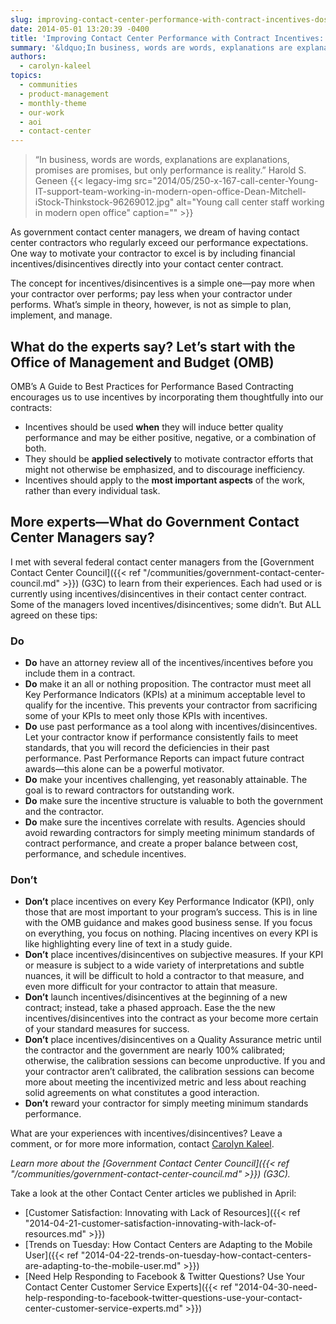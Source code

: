 ```yaml
---
slug: improving-contact-center-performance-with-contract-incentives-dos-and-donts
date: 2014-05-01 13:20:39 -0400
title: 'Improving Contact Center Performance with Contract Incentives: Dos and Don’ts'
summary: '&ldquo;In business, words are words, explanations are explanations, promises are promises, but only performance is reality.&rdquo; Harold S. Geneen As government contact center managers, we dream of having contact center contractors who regularly exceed our performance expectations. One way to motivate your contractor to excel is by including financial incentives/disincentives directly into your contact center contract.'
authors:
  - carolyn-kaleel
topics:
  - communities
  - product-management
  - monthly-theme
  - our-work
  - aoi
  - contact-center
---
```


> “In business, words are words, explanations are explanations, promises are promises, but only performance is reality.” Harold S. Geneen {{< legacy-img src="2014/05/250-x-167-call-center-Young-IT-support-team-working-in-modern-open-office-Dean-Mitchell-iStock-Thinkstock-96269012.jpg" alt="Young call center staff working in modern open office" caption="" >}}

As government contact center managers, we dream of having contact center contractors who regularly exceed our performance expectations. One way to motivate your contractor to excel is by including financial incentives/disincentives directly into your contact center contract.

The concept for incentives/disincentives is a simple one—pay more when your contractor over performs; pay less when your contractor under performs. What’s simple in theory, however, is not as simple to plan, implement, and manage.

## What do the experts say? Let’s start with the Office of Management and Budget (OMB)

OMB’s A Guide to Best Practices for Performance Based Contracting encourages us to use incentives by incorporating them thoughtfully into our contracts:

  * Incentives should be used **when** they will induce better quality performance and may be either positive, negative, or a combination of both.
  * They should be **applied selectively** to motivate contractor efforts that might not otherwise be emphasized, and to discourage inefficiency.
  * Incentives should apply to the **most important aspects** of the work, rather than every individual task.

## More experts—What do Government Contact Center Managers say?

I met with several federal contact center managers from the [Government Contact Center Council]({{< ref "/communities/government-contact-center-council.md" >}}) (G3C) to learn from their experiences. Each had used or is currently using incentives/disincentives in their contact center contract. Some of the managers loved incentives/disincentives; some didn’t. But ALL agreed on these tips:

### Do

  * **Do** have an attorney review all of the incentives/incentives before you include them in a contract.
  * **Do** make it an all or nothing proposition. The contractor must meet all Key Performance Indicators (KPIs) at a minimum acceptable level to qualify for the incentive. This prevents your contractor from sacrificing some of your KPIs to meet only those KPIs with incentives.
  * **Do** use past performance as a tool along with incentives/disincentives. Let your contractor know if performance consistently fails to meet standards, that you will record the deficiencies in their past performance. Past Performance Reports can impact future contract awards—this alone can be a powerful motivator.
  * **Do** make your incentives challenging, yet reasonably attainable. The goal is to reward contractors for outstanding work.
  * **Do** make sure the incentive structure is valuable to both the government and the contractor.
  * **Do** make sure the incentives correlate with results. Agencies should avoid rewarding contractors for simply meeting minimum standards of contract performance, and create a proper balance between cost, performance, and schedule incentives.

### Don’t

  * **Don’t** place incentives on every Key Performance Indicator (KPI), only those that are most important to your program’s success. This is in line with the OMB guidance and makes good business sense. If you focus on everything, you focus on nothing. Placing incentives on every KPI is like highlighting every line of text in a study guide.
  * **Don’t** place incentives/disincentives on subjective measures. If your KPI or measure is subject to a wide variety of interpretations and subtle nuances, it will be difficult to hold a contractor to that measure, and even more difficult for your contractor to attain that measure.
  * **Don’t** launch incentives/disincentives at the beginning of a new contract; instead, take a phased approach. Ease the the new incentives/disincentives into the contract as your become more certain of your standard measures for success.
  * **Don’t** place incentives/disincentives on a Quality Assurance metric until the contractor and the government are nearly 100% calibrated; otherwise, the calibration sessions can become unproductive. If you and your contractor aren’t calibrated, the calibration sessions can become more about meeting the incentivized metric and less about reaching solid agreements on what constitutes a good interaction.
  * **Don’t** reward your contractor for simply meeting minimum standards performance.

What are your experiences with incentives/disincentives? Leave a comment, or for more more information, contact [Carolyn Kaleel](mailto:Carolyn.Kaleel@gsa.gov).

_Learn more about the [Government Contact Center Council]({{< ref "/communities/government-contact-center-council.md" >}}) (G3C)._

Take a look at the other Contact Center articles we published in April:

  * [Customer Satisfaction: Innovating with Lack of Resources]({{< ref "2014-04-21-customer-satisfaction-innovating-with-lack-of-resources.md" >}})
  * [Trends on Tuesday: How Contact Centers are Adapting to the Mobile User]({{< ref "2014-04-22-trends-on-tuesday-how-contact-centers-are-adapting-to-the-mobile-user.md" >}})
  * [Need Help Responding to Facebook & Twitter Questions? Use Your Contact Center Customer Service Experts]({{< ref "2014-04-30-need-help-responding-to-facebook-twitter-questions-use-your-contact-center-customer-service-experts.md" >}})
